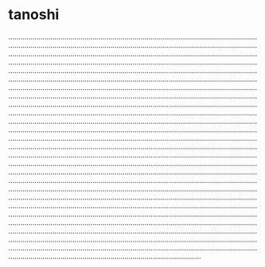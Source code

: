 # tanoshi
........................................................................................................................................................................................................................................................................................................................................................................................................................................................................................................................................................................................................................................................................................................................................................................................................................................................................................................................................................................................................................................................................................................................................................................................................................................................................................................................................................................................................................................................................................................................................................................................................................................................................................................................................................................................................................................................................................................................................................................................................................................................................................................................................................................................................................................................................................................................................................................................................................................................................................................................................................................................................................................................................................................................................................................................................................................................................................................................................................................................................................................................................................................................................................................................................................................................................................................................................................................................................................................................